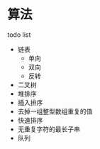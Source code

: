# 算法

todo list

* 链表
  * 单向
  * 双向
  * 反转
* 二叉树
* 堆排序
* 插入排序
* 去掉一组整型数组重复的值
* 快速排序
* 无重复字符的最长子串
* 队列

[](https://vue3js.cn/interview/algorithm/Algorithm.html#%E4%B8%80%E3%80%81%E6%98%AF%E4%BB%80%E4%B9%88)
